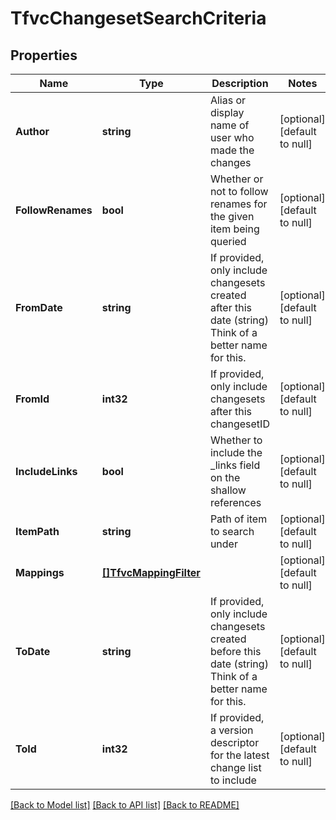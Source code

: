 # TfvcChangesetSearchCriteria

## Properties
Name | Type | Description | Notes
------------ | ------------- | ------------- | -------------
**Author** | **string** | Alias or display name of user who made the changes | [optional] [default to null]
**FollowRenames** | **bool** | Whether or not to follow renames for the given item being queried | [optional] [default to null]
**FromDate** | **string** | If provided, only include changesets created after this date (string) Think of a better name for this. | [optional] [default to null]
**FromId** | **int32** | If provided, only include changesets after this changesetID | [optional] [default to null]
**IncludeLinks** | **bool** | Whether to include the _links field on the shallow references | [optional] [default to null]
**ItemPath** | **string** | Path of item to search under | [optional] [default to null]
**Mappings** | [**[]TfvcMappingFilter**](TfvcMappingFilter.md) |  | [optional] [default to null]
**ToDate** | **string** | If provided, only include changesets created before this date (string) Think of a better name for this. | [optional] [default to null]
**ToId** | **int32** | If provided, a version descriptor for the latest change list to include | [optional] [default to null]

[[Back to Model list]](../README.md#documentation-for-models) [[Back to API list]](../README.md#documentation-for-api-endpoints) [[Back to README]](../README.md)


